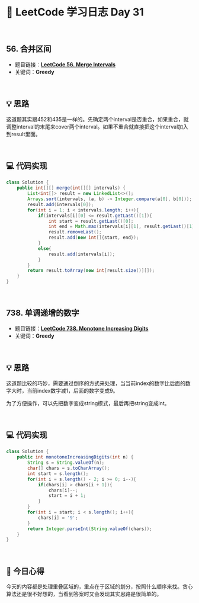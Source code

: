 # 📝 LeetCode 学习日志 Day 31

<br>

## 56. 合并区间
- 题目链接：[**LeetCode 56. Merge Intervals**](https://leetcode.com/problems/merge-intervals/)
- 关键词：**Greedy**  

<br>

## 💡 思路
这道题其实跟452和435是一样的。先确定两个interval是否重合，如果重合，就调整interval的末尾来cover两个interval。如果不重合就直接把这个interval加入到result里面。

<br>

## 💻 代码实现
```java
class Solution {
    public int[][] merge(int[][] intervals) {
        List<int[]> result = new LinkedList<>();
        Arrays.sort(intervals, (a, b) -> Integer.compare(a[0], b[0]));
        result.add(intervals[0]);
        for(int i = 1; i < intervals.length; i++){
            if(intervals[i][0] <= result.getLast()[1]){
                int start = result.getLast()[0];
                int end = Math.max(intervals[i][1], result.getLast()[1]);
                result.removeLast();
                result.add(new int[]{start, end});
            }
            else{
                result.add(intervals[i]);
            }
        }
        return result.toArray(new int[result.size()][]);
    }
}
```

<br>

## 738. 单调递增的数字
- 题目链接：[**LeetCode 738. Monotone Increasing Digits**](https://leetcode.com/problems/monotone-increasing-digits/)
- 关键词：**Greedy**

<br>

## 💡 思路
这道题比较的巧妙，需要通过倒序的方式来处理，当当前index的数字比后面的数字大时，当前index数字减1，后面的数字变成9。

为了方便操作，可以先把数字变成string模式，最后再把string变成int。


<br>

## 💻 代码实现
```java
class Solution {
    public int monotoneIncreasingDigits(int n) {
        String s = String.valueOf(n);
        char[] chars = s.toCharArray();
        int start = s.length();
        for(int i = s.length() - 2; i >= 0; i--){
            if(chars[i] > chars[i + 1]){
                chars[i]--;
                start = i + 1;
            }
        }
        for(int i = start; i < s.length(); i++){
            chars[i] = '9';
        }
        return Integer.parseInt(String.valueOf(chars));
    }
}
```

<br>

## 📝 今日心得
今天的内容都是处理重叠区域的，重点在于区域的划分，按照什么顺序来找。贪心算法还是很不好想的，当看到答案时又会发现其实思路是很简单的。